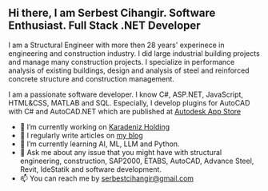 ## Hi there, I am Serbest Cihangir. Software Enthusiast. Full Stack .NET Developer  

I am a Structural Engineer with more then 28 years' experinece in engineering and construction industry. I did large industrial building projects and manage many construction projects. I specialize in performance analysis of existing buildings, design and analysis of steel and reinforced concrete structure and construction management. 

I am a passionate software developer. I know C#, ASP.NET, JavaScript, HTML&CSS, MATLAB and SQL. Especially, I develop plugins for AutoCAD with C# and AutoCAD.NET which are published at [Autodesk App Store](https://apps.autodesk.com/en)

- 🔭 I’m currently working on [Karadeniz Holding](https://www.karadenizholding.com/)
- 📝 I regularly write articles on [my blog](http://www.serbestcihangir.com/)
- 🌱 I’m currently learning AI, ML, LLM and Python.
- 💬 Ask me about any issue that you might have with structural engineering, construction, SAP2000, ETABS, AutoCAD, Advance Steel, Revit, IdeStatik and software development.   
- 📫 You can reach me by serbestcihangir@gmail.com
